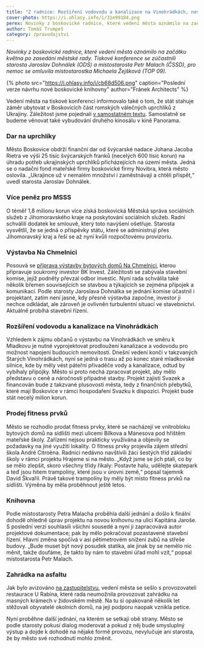 ```yaml
---
title: "Z radnice: Rozšíření vodovodu a kanalizace na Vinohrádkách, nová podoba knihovny"
cover-photo: https://i.ohlasy.info/i/31e99184.png
perex: Novinky z boskovické radnice, které vedení města oznámilo na začátku května po zasedání městské rady.
author: Tomáš Trumpeš
category: zpravodajství
---
```


*Novinky z boskovické radnice, které vedení města oznámilo na začátku května po zasedání městské rady. Tiskové konference se zúčastnili starosta Jaroslav Dohnálek (ODS) a místostarosta Petr Malach (ČSSD), pro nemoc se omluvila místostarostka Michaela Žejšková (TOP 09).*

{% photo src="https://i.ohlasy.info/i/cb68d506.png" caption="Poslední verze návrhu nové boskovické knihovny" author="Fránek Architects" %}

Vedení města na tiskové konferenci informovalo také o tom, že stát stahuje záměr ubytovat v Boskovicích část romských válečných uprchlíků z Ukrajiny. Záležitost jsme pojednali [v samostatném textu](https://ohlasy.info/clanky/2022/05/ubytovani-romu.html). Samostatně se budeme věnovat také vybudování druhého kinosálu v kině Panorama.

### Dar na uprchlíky

Město Boskovice obdrží finanční dar od švýcarské nadace Johana Jacoba Rietra ve výši 25 tisíc švýcarských franků (necelých 600 tisíc korun) na úhradu potřeb ukrajinských uprchlíků přicházejících na území města. Jedná se o nadační fond mateřské firmy boskovické firmy Novibra, která město oslovila. „Ukrajince už v nemalém množství i zaměstnávají a chtěli přispět,“ uvedl starosta Jaroslav Dohnálek.

### Více peněz pro MSSS

O téměř 1,8 milionu korun více získá boskovická Městská správa sociálních služeb z Jihomoravského kraje na poskytování sociálních služeb. Radní schválili dodatek ke smlouvě, který toto navýšení ošetřuje. Starosta vysvětlil, že se jedná o příspěvky státu, které se administrují přes Jihomoravský kraj a řeší se až nyní kvůli rozpočtovému provizoriu.

### Výstavba Na Chmelnici

Posouvá se [příprava výstavby bytových domů Na Chmelnici](https://ohlasy.info/clanky/2021/02/vystavba-chmelnice.html), kterou připravuje soukromý investor BK Invest. Záležitostí se zabývala stavební komise, jejíž podněty převzal odbor investic. Nyní rada schválila také několik břemen souvisejících se stavbou a týkajících se zejména přípojek a komunikací. Podle starosty Jaroslava Dohnálka se jednání komise účastnil i projektant, zatím není jasné, kdy přesně výstavba započne, investor ji nechce odkládat, ale zároveň je ovlivněn turbulentní situací ve stavebnictví. Aktuálně probíhá stavební řízení.

### Rozšíření vodovodu a kanalizace na Vinohrádkách

Vzhledem k zájmu občanů o výstavbu na Vinohrádkách ve směru k Mladkovu je nutné vyprojektovat prodloužení kanalizace a vodovodu pro možnost napojení budoucích nemovitostí. Dnešní vedení končí v takzvaných Starých Vinohrádkách, nyní se jedná o trasu až po konec staré mladkovské silnice, kde by měly vést páteřní přivaděče vody a kanalizace, odtud by vybíhaly přípojky. Město si proto nechá zpracovat projekt, aby mělo představu o ceně a náročnosti případné stavby. Projekt zajistí Svazek a financován bude z takzvané plusovosti města, tedy z finančních přebytků, které mají Boskovice v rámci hospodaření Svazku k dispozici. Projekt bude stát necelý milion korun.

### Prodej fitness prvků

Město se rozhodlo prodat fitness prvky, které se nacházejí ve vnitrobloku bytových domů na sídlišti mezi ulicemi Bílkova a Mánesova pod hřištěm mateřské školy. Zařízení nejsou prakticky využívána a objevily se požadavky na jiné využití lokality. O fitness prvky projevila zájem střední škola André Citroëna. Radnici nedávno navštívili žáci šestých tříd základní školy v rámci projektu Hrajeme si na město. „Když jsme se jich ptali, co by se mělo zlepšit, skoro všechny třídy říkaly: Postavte halu, udělejte skatepark a teď jsou hitem trampolíny, které jsou v úrovni země,“ popsal tajemník David Škvařil. Právě takové trampolíny by měly být místo fitness prvků na sídlišti. Výměna by měla proběhnout ještě letos.

### Knihovna

Podle místostarosty Petra Malacha proběhla další jednání a došlo k finální dohodě ohledně úprav projektu na novou knihovnu na ulici Kapitána Jaroše. S poslední verzí souhlasili všichni sousedé a nyní ji zapracovává autor projektové dokumentace; pak by mělo pokračovat pozastavené stavební řízení. Hlavní změna spočívá v asi pětimetrovém snížení zubů na střeše budovy. „Bude muset být nový posudek statika, ale jinak by se nemělo nic měnit, takže doufáme, že takto by nám to stavební úřad mohl vzít,“ popsal místostarosta Petr Malach.

### Zahrádka na asfaltu

Jak bylo avizováno [na zastupitelstvu](https://ohlasy.info/clanky/2022/05/zastupitelstvo.html), vedení města se sešlo s provozovateli restaurace U Rabína, které rada neumožnila provozovat zahrádku na masných krámech v židovském městě. Na tu si opakovaně několik let stěžovali obyvatelé okolních domů, na její podporu naopak vznikla petice. 

Nyní proběhne další jednání, na kterém se setkají obě strany. Město se podle starosty pokusí dialog moderovat a pokud z něj bude smysluplný výstup a dojde k dohodě na nějaké formě provozu, nevylučuje ani starosta, že by město své rozhodnutí mohlo změnit.